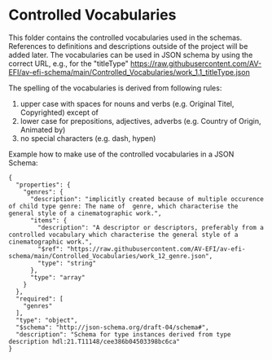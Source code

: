 # Controlled Vocabularies

This folder contains the controlled vocabularies used in the schemas.
References to definitions and descriptions outside of the project will be added later.
The vocabularies can be used in JSON schema by using the correct URL, e.g., for the "titleType" 
https://raw.githubusercontent.com/AV-EFI/av-efi-schema/main/Controlled_Vocabularies/work_1.1_titleType.json

The spelling of the vocabularies is derived from following rules:
1) upper case with spaces for nouns and verbs (e.g. Original Titel, Copyrighted) except of 
2) lower case for prepositions, adjectives, adverbs (e.g. Country of Origin, Animated by)
3) no special characters (e.g. dash, hypen)

Example how to make use of the controlled vocabularies in a JSON Schema:
```
{
  "properties": {
    "genres": {
      "description": "implicitly created because of multiple occurence of child type genre: The name of  genre, which characterise the general style of a cinematographic work.",
      "items": {
        "description": "A descriptor or descriptors, preferably from a controlled vocabulary which characterise the general style of a cinematographic work.",
        "$ref": "https://raw.githubusercontent.com/AV-EFI/av-efi-schema/main/Controlled_Vocabularies/work_12_genre.json",
        "type": "string"
      },
      "type": "array"
    }
  },
  "required": [
    "genres"
  ],
  "type": "object",
  "$schema": "http://json-schema.org/draft-04/schema#",
  "description": "Schema for type instances derived from type description hdl:21.T11148/cee386b04503398bc6ca"
}
